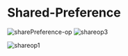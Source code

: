 # Shared-Preference

![sharePreference-op](https://user-images.githubusercontent.com/81187698/120887896-1d1c3c00-c613-11eb-84db-e7e8f435978f.PNG)
![shareop3](https://user-images.githubusercontent.com/81187698/120887903-23aab380-c613-11eb-8d64-e938eb45bcce.PNG)

![shareop1](https://user-images.githubusercontent.com/81187698/120887888-0fff4d00-c613-11eb-8765-017ef9508d5c.PNG)
